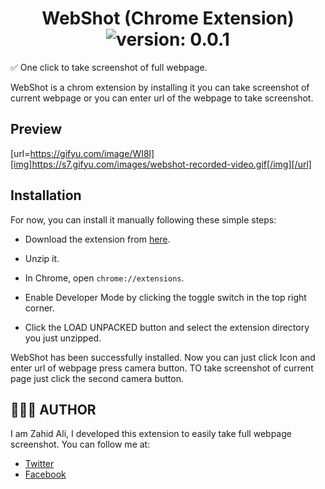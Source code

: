 


<div align="center">
	<h1>WebShot (Chrome Extension)<br>
	<img alt="version: 0.0.1" src="https://img.shields.io/badge/version-v0.0.1-green">
	</h1>
</div>


✅ One click to take screenshot of full webpage.

WebShot is a chrom extension by installing it you can take screenshot of current webpage
or you can enter url of the webpage to take screenshot.

## Preview

[url=https://gifyu.com/image/WI8l][img]https://s7.gifyu.com/images/webshot-recorded-video.gif[/img][/url]

## Installation

For now, you can install it manually following these simple steps:

- Download the extension from [here](https://github.com/zahidalidev/webshot-chrom-extension/archive/master.zip).

- Unzip it.

- In Chrome, open `chrome://extensions`.

- Enable Developer Mode by clicking the toggle switch in the top right corner.

- Click the LOAD UNPACKED button and select the extension directory you just unzipped.

WebShot has been successfully installed. Now you can just click Icon and enter url of 
webpage press camera button. TO take screenshot of current page just click the second camera button. 



## 👨🏻‍💻 AUTHOR

I am Zahid Ali, I developed this extension to easily take full webpage screenshot. 
You can follow me at:

- [Twitter](https://twitter.com/ZahidAl94440892)
- [Facebook](https://www.facebook.com/engr.zahid.92754)

